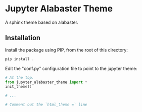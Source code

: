 # Jupyter Alabaster Theme
A sphinx theme based on alabaster.

## Installation
Install the package using PIP, from the root of this directory:

```bash
pip install .
```

Edit the "conf.py" configuration file to point to the jupyter theme:

```python
# At the top.
from jupyter_alabaster_theme import *
init_theme()

# ...

# Comment out the `html_theme =` line
```
